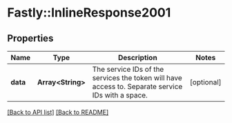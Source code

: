 # Fastly::InlineResponse2001

## Properties

| Name | Type | Description | Notes |
| ---- | ---- | ----------- | ----- |
| **data** | **Array&lt;String&gt;** | The service IDs of the services the token will have access to. Separate service IDs with a space. | [optional] |

[[Back to API list]](../../README.md#endpoints) [[Back to README]](../../README.md)

